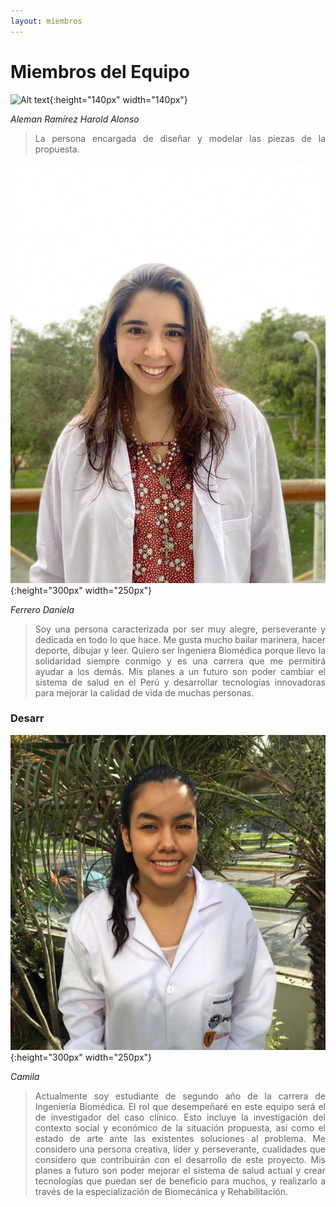 ```yaml
---
layout: miembros
---
```

# Miembros del Equipo

![Alt text](/miembros/disenador.jpg){:height="140px" width="140px"}

*Aleman Ramírez Harold Alonso*
><div style="text-align: justify"> La persona encargada de diseñar y modelar las piezas de la propuesta.</div>

![Alt text](/miembros/danielaF.jpg){:height="300px" width="250px"} 

*Ferrero Daniela*
><div style="text-align: justify">Soy una persona caracterizada por ser muy alegre, perseverante y dedicada en todo lo que hace. Me gusta mucho bailar marinera, hacer deporte, dibujar y leer. Quiero ser Ingeniera Biomédica porque llevo la solidaridad siempre conmigo y es una carrera que me permitirá ayudar a los demás. Mis planes a un futuro son poder cambiar el sistema de salud en el Perú y desarrollar tecnologías innovadoras para mejorar la calidad de vida de muchas personas.</div>


### Desarr
![Alt text](/miembros/camila.jpg){:height="300px" width="250px"}

*Camila*
><div style="text-align: justify"> Actualmente soy estudiante de segundo año de la carrera de Ingeniería Biomédica. El rol que desempeñaré en este equipo será el de investigador del caso clínico. Esto incluye la investigación del contexto social y económico de la situación propuesta, así como el estado de arte ante las existentes soluciones al problema. Me considero una persona creativa, líder y perseverante, cualidades que considero que contribuirán con el desarrollo de este proyecto. Mis planes a futuro son poder mejorar el sistema de salud actual y crear tecnologías que puedan ser de beneficio para muchos, y realizarlo a través de la especialización de Biomecánica y Rehabilitación.</div>
